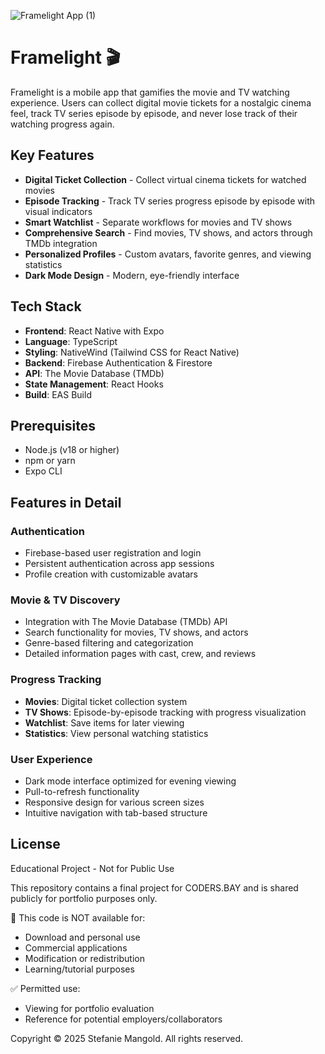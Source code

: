 ![Framelight App (1)](https://github.com/user-attachments/assets/374f59cb-3ad4-48c2-a4ca-1d4da06e23c1)

# Framelight 🎬

Framelight is a mobile app that gamifies the movie and TV watching experience. Users can collect digital movie tickets for a nostalgic cinema feel, track TV series episode by episode, and never lose track of their watching progress again.

## Key Features

- **Digital Ticket Collection** - Collect virtual cinema tickets for watched movies
- **Episode Tracking** - Track TV series progress episode by episode with visual indicators
- **Smart Watchlist** - Separate workflows for movies and TV shows
- **Comprehensive Search** - Find movies, TV shows, and actors through TMDb integration
- **Personalized Profiles** - Custom avatars, favorite genres, and viewing statistics
- **Dark Mode Design** - Modern, eye-friendly interface

## Tech Stack

- **Frontend**: React Native with Expo
- **Language**: TypeScript
- **Styling**: NativeWind (Tailwind CSS for React Native)
- **Backend**: Firebase Authentication & Firestore
- **API**: The Movie Database (TMDb)
- **State Management**: React Hooks
- **Build**: EAS Build

## Prerequisites
- Node.js (v18 or higher)
- npm or yarn
- Expo CLI

## Features in Detail

### Authentication
- Firebase-based user registration and login
- Persistent authentication across app sessions
- Profile creation with customizable avatars

### Movie & TV Discovery
- Integration with The Movie Database (TMDb) API
- Search functionality for movies, TV shows, and actors
- Genre-based filtering and categorization
- Detailed information pages with cast, crew, and reviews

### Progress Tracking
- **Movies**: Digital ticket collection system
- **TV Shows**: Episode-by-episode tracking with progress visualization
- **Watchlist**: Save items for later viewing
- **Statistics**: View personal watching statistics

### User Experience
- Dark mode interface optimized for evening viewing
- Pull-to-refresh functionality
- Responsive design for various screen sizes
- Intuitive navigation with tab-based structure

## License
Educational Project - Not for Public Use

This repository contains a final project for CODERS.BAY and is shared publicly for portfolio purposes only. 

🚫 This code is NOT available for:
- Download and personal use
- Commercial applications  
- Modification or redistribution
- Learning/tutorial purposes

✅ Permitted use:
- Viewing for portfolio evaluation
- Reference for potential employers/collaborators

Copyright © 2025 Stefanie Mangold. All rights reserved.
